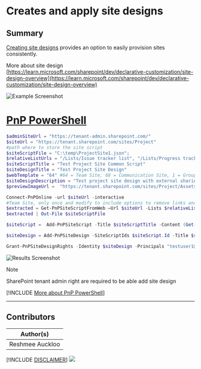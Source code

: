 

# Creates and apply site designs

## Summary

  [Creating site designs](https://learn.microsoft.com/sharepoint/dev/declarative-customization/site-design-overview) provides an option to easily provision sites consistently.
 
More about site design 
 [https://learn.microsoft.com/sharepoint/dev/declarative-customization/site-design-overview](https://learn.microsoft.com/sharepoint/dev/declarative-customization/site-design-overview)

  ![Example Screenshot](assets/example.png)

# [PnP PowerShell](#tab/pnpps)

```powershell
$adminSiteUrl = "https://tenant-admin.sharepoint.com/"
$siteUrl = "https://tenant.sharepoint.com/sites/Project"
#path where to store the site script
$siteScriptFile = "C:\temp\ProjectSite1.json";
$relativeListUrls = "/Lists/Issue tracker list", "/Lists/Progress tracker list";
$siteScriptTitle = "Test Project Site Common Script"
$siteDesignTitle = "Test Project Site Design"
$webTemplate = "64" #64 = Team Site, 68 = Communication Site, 1 = Groupless Team Site
$siteDesignDescription = "Test project site design with external sharing disabled and Issue tracker and progress tracker"
$previewImageUrl =  "https://tenant.sharepoint.com/sites/Project/Assets/siteicon.png"

Connect-PnPOnline -url $siteUrl -interactive
#Team Site, only once and modify to include options to remove links and other actions
$extracted = Get-PnPSiteScriptFromWeb –Url $siteUrl -Lists $relativeListUrls -IncludeRegionalSettings -IncludeSiteExternalSharingCapability -IncludeTheme -IncludeLinksToExportedItems -IncludeBranding
$extracted | Out-File $siteScriptFile

$siteScript =  Add-PnPSiteScript -Title $siteScriptTitle -Content (Get-Content $siteScriptFile -Raw)

$siteDesign = Add-PnPSiteDesign -SiteScriptIds $siteScript.Id -Title $siteDesignTitle -WebTemplate $webTemplate -Description $siteDesignDescription -PreviewImageUrl $previewImageUrl 

Grant-PnPSiteDesignRights -Identity $siteDesign -Principals "testuser1@tenant.onmicrosoft.com"

```
![Results Screenshot](assets/preview.png)

> [!Note]
> SharePoint tenant admin right are required to be able add site design

[!INCLUDE [More about PnP PowerShell](../../docfx/includes/MORE-PNPPS.md)]

***

## Contributors

| Author(s) |
|-----------|
| Reshmee Auckloo |


[!INCLUDE [DISCLAIMER](../../docfx/includes/DISCLAIMER.md)]
<img src="https://m365-visitor-stats.azurewebsites.net/script-samples/scripts/spo-add-sitedesign-permissions" aria-hidden="true" />

